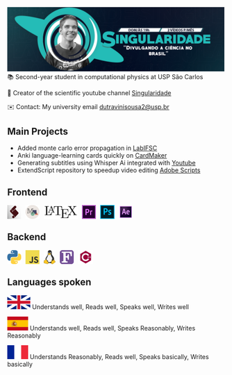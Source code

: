 <div style="position: relative; left: 50%; transform: translateX(-50%);">
  <img width="500" src="imagens/banner_singularidade.png" alt="Your Image" />
</div>
📚  Second-year student in computational physics at USP São Carlos

🔭 Creator of the scientific youtube channel [Singularidade](https://www.youtube.com/singularidade) 

✉️ Contact: My university email dutravinisousa2@usp.br

## Main Projects
* Added monte carlo error propagation in [LabIFSC](https://github.com/viniciusdutra314/LabIFSC)
* Anki language-learning cards quickly on [CardMaker](https://github.com/viniciusdutra314/Anki-CardMaker)
* Generating subtitles using Whisper Ai integrated with [Youtube](https://github.com/viniciusdutra314/Whisper-for-Youtube/) 
* ExtendScript repository to speedup video editing [Adobe Scripts](https://github.com/viniciusdutra314/Adobe-Scripts)
## Frontend
<div style="display: flex; align-items: center;">
  <img height="32" src="imagens/extendscript.png" alt="extendscript" style="margin-right: 10px;"/>
  <img height="32" src="imagens/manim.png" alt="manim" style="margin-right: 10px;"/>
  <img height="32" src="imagens/latex.jpg" alt="latex" style="margin-right: 10px;"/>
  <img height="32" src="imagens/premiere.png" alt="premiere" style="margin-right: 10px;"/>
  <img height="32" src="imagens/photoshop.png" alt="photoshop" style="margin-right: 10px;"/>
  <img height="32" src="imagens/aft.png" alt="after effects"/>
</div>

## Backend
<div style="display: flex; align-items: center;">
  <img height="32" src="imagens/python.png" alt="python" style="margin-right: 10px;"/>
  <img height="32" src="imagens/js.png" alt="javascript" style="margin-right: 10px;"/>
  <img height="32" src="imagens/linux.png" alt="linux" style="margin-right: 10px;"/>
  <img height="32" src="imagens/fortran_logo.png" alt="fortran" style="margin-right: 10px;"/>
  <img height="32" src="imagens/c++.png" alt="c++"/>
</div>



## Languages spoken
<img height="32" src="imagens/english.png" alt="english"/> Understands well, Reads well, Speaks well,  Writes well

<img height="32" src="imagens/spain.png" alt="spanish"/> Understands well, Reads well,  Speaks Reasonably, Writes Reasonably

<img height="32" src="imagens/french.png" alt="french"/> Understands Reasonably,  Reads well, Speaks basically, Writes basically
